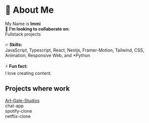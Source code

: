 # 💫 About Me
My Name is **Immi**<br>
👯 **I’m looking to collaborate on:**  <br>Fullstack projects<br><br>🔥 **Skills:**  <br>JavaScript, Typescript, React, Nextjs, Framer-Motion, Tailwind, CSS, Animation, Responsive Web, and *Python<br><br>⚡ **Fun fact:**  <br>I love creating content.


## Projects where work
[Art-Gale-Studios](https://art-gale-studios.vercel.app)<br>
chat-app<br>
spotify-clone<br>
netflix-clone<br>
